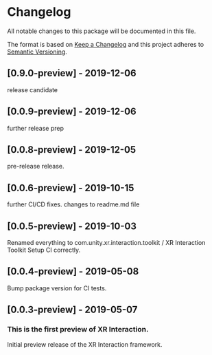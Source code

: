 # Changelog
All notable changes to this package will be documented in this file.

The format is based on [Keep a Changelog](http://keepachangelog.com/en/1.0.0/)
and this project adheres to [Semantic Versioning](http://semver.org/spec/v2.0.0.html).

## [0.9.0-preview] - 2019-12-06
release candidate

## [0.0.9-preview] - 2019-12-06

further release prep

## [0.0.8-preview] - 2019-12-05

pre-release release.

## [0.0.6-preview] - 2019-10-15

further CI/CD fixes.
changes to readme.md file

## [0.0.5-preview] - 2019-10-03

Renamed everything to com.unity.xr.interaction.toolkit / XR Interaction Toolkit
Setup CI correctly.

## [0.0.4-preview] - 2019-05-08

Bump package version for CI tests.

## [0.0.3-preview] - 2019-05-07

### This is the first preview of XR Interaction.

Initial preview release of the XR Interaction framework.
